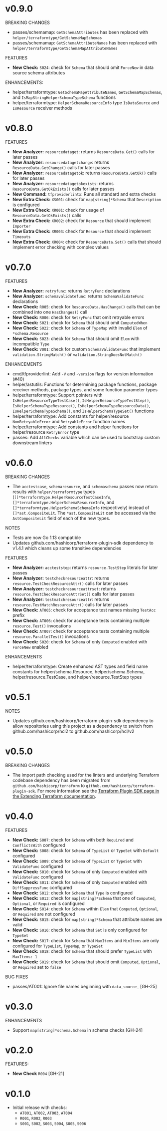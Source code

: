 # v0.9.0

BREAKING CHANGES

* passes/schemamap: `GetSchemaAttributes` has been replaced with `helper/terraformtype/GetSchemaMapSchemas`
* passes/schemamap: `GetSchemaAttributeNames` has been replaced with `helper/terraformtype/GetSchemaMapAttributeNames`

FEATURES

* **New Check:** `S024`: check for `Schema` that should omit `ForceNew` in data source schema attributes

ENHANCEMENTS:

* helper/terraformtype: `GetSchemaMapAttributeNames`, `GetSchemaMapSchemas`, and `IsMapStringHelperSchemaTypeSchema` functions
* helper/terraformtype: `HelperSchemaResourceInfo` type `IsDataSource` and `IsResource` receiver methods

# v0.8.0

FEATURES

* **New Analyzer:** `resourcedataget`: returns `ResourceData.Get()` calls for later passes
* **New Analyzer:** `resourcedatagetchange`: returns `ResourceData.GetChange()` calls for later passes
* **New Analyzer:** `resourcedatagetok`: returns `ResourceData.GetOk()` calls for later passes
* **New Analyzer:** `resourcedatagetokexists`: returns `ResourceData.GetOkExists()` calls for later passes
* **New Command:** `tfproviderlintx`: Runs all standard and extra checks
* **New Extra Check:** `XS001`: check for `map[string]*Schema` that `Description` is configured
* **New Extra Check:** `XR001`: check for usage of `ResourceData.GetOkExists()` calls
* **New Extra Check:** `XR002`: check for `Resource` that should implement `Importer`
* **New Extra Check:** `XR003`: check for `Resource` that should implement `Timeouts`
* **New Extra Check:** `XR004`: check for `ResourceData.Set()` calls that should implement error checking with complex values

# v0.7.0

FEATURES

* **New Analyzer:** `retryfunc`: returns `RetryFunc` declarations
* **New Analyzer:** `schemavalidatefunc`: returns `SchemaValidateFunc` declarations
* **New Check:** `R005`: check for `ResourceData.HasChange()` calls that can be combined into one `HasChanges()` call
* **New Check:** `R006`: check for `RetryFunc` that omit retryable errors
* **New Check:** `S021`: check for `Schema` that should omit `ComputedWhen`
* **New Check:** `S022`: check for `Schema` of `TypeMap` with invalid `Elem` of `*schema.Resource`
* **New Check:** `S023`: check for `Schema` that should omit `Elem` with incompatible `Type`
* **New Check:** `V001`: check for custom `SchemaValidateFunc` that implement `validation.StringMatch()` or `validation.StringDoesNotMatch()`

ENHANCEMENTS

* cmd/tfproviderlint: Add `-V` and `-version` flags for version information (#40)
* helper/astutils: Functions for determining package functions, package receiver methods, package types, and some function parameter types
* helper/terraformtype: Support pointers with `IsHelperResourceTypeTestCase()`, `IsHelperResourceTypeTestStep()`, `IsHelperSchemaTypeResource()`, `IsHelperSchemaTypeResourceData()`, `IsHelperSchemaTypeSchema()`, and `IsHelperSchemaTypeSet()` functions
* helper/terraformtype: Add constants for helper/resource `NonRetryableError` and `RetryableError` function names
* helper/terraformtype: Add constants and helper functions for helper/resource `RetryError` type
* passes: Add `AllChecks` variable which can be used to bootstrap custom downstream linters

# v0.6.0

BREAKING CHANGES

* The `acctestcase`, `schemaresource`, and `schemaschema` passes now return results with `helper/terraformtype` types (`[]*terraformtype.HelperResourceTestCaseInfo`, `[]*terraformtype.HelperSchemaResourceInfo`, and `[]*terraformtype.HelperSchemaSchemaInfo` respectively) instead of `[]*ast.CompositeLit`. The `*ast.CompositeLit` can be accessed via the `AstCompositeLit` field of each of the new types.

NOTES

* Tests are now Go 1.13 compatible
* Updates github.com/hashicorp/terraform-plugin-sdk dependency to v1.4.1 which cleans up some transitive dependencies

FEATURES

* **New Analyzer:** `accteststep`: returns `resource.TestStep` literals for later passes
* **New Analyzer:** `testcheckresourceattr`: returns `resource.TestCheckResourceAttr()` calls for later passes
* **New Analyzer:** `testcheckresourceattrset`: returns `resource.TestCheckResourceAttrSet()` calls for later passes
* **New Analyzer:** `testmatchresourceattr`: returns `resource.TestMatchResourceAttr()` calls for later passes
* **New Check:** `AT005`: check for acceptance test names missing `TestAcc` prefix
* **New Check:** `AT006`: check for acceptance tests containing multiple `resource.Test()` invocations
* **New Check:** `AT007`: check for acceptance tests containing multiple `resource.ParallelTest()` invocations
* **New Check:** `S020`: check for `Schema` of only `Computed` enabled with `ForceNew` enabled

ENHANCEMENTS

* helper/terraformtype: Create enhanced AST types and field name constants for helper/schema.Resource, helper/schema.Schema, helper/resource.TestCase, and helper/resource.TestStep types

# v0.5.1

NOTES

* Updates github.com/hashicorp/terraform-plugin-sdk dependency to allow repositories using this project as a dependency to switch from github.com/hashicorp/hcl2 to github.com/hashicorp/hcl/v2

# v0.5.0

BREAKING CHANGES

* The import path checking used for the linters and underlying Terraform codebase dependency has been migrated from `github.com/hashicorp/terraform` to `github.com/hashicorp/terraform-plugin-sdk`. For more information see the [Terraform Plugin SDK page in the Extending Terraform documentation](https://www.terraform.io/docs/extend/plugin-sdk.html).

# v0.4.0

FEATURES

* **New Check:** `S007`: check for `Schema` with both `Required` and `ConflictsWith` configured
* **New Check:** `S008`: check for `Schema` of `TypeList` or `TypeSet` with `Default` configured
* **New Check:** `S009`: check for `Schema` of `TypeList` or `TypeSet` with `ValidateFunc` configured
* **New Check:** `S010`: check for `Schema` of only `Computed` enabled with `ValidateFunc` configured
* **New Check:** `S011`: check for `Schema` of only `Computed` enabled with `DiffSuppressFunc` configured
* **New Check:** `S012`: check for `Schema` that `Type` is configured
* **New Check:** `S013`: check for `map[string]*Schema` that one of `Computed`, `Optional`, or `Required` is configured
* **New Check:** `S014`: check for `Schema` within `Elem` that `Computed`, `Optional`, or `Required` are not configured
* **New Check:** `S015`: check for `map[string]*Schema` that attribute names are valid
* **New Check:** `S016`: check for `Schema` that `Set` is only configured for `TypeSet`
* **New Check:** `S017`: check for `Schema` that `MaxItems` and `MinItems` are only configured for `TypeList`, `TypeMap`, or `TypeSet`
* **New Check:** `S018`: check for `Schema` that should prefer `TypeList` with `MaxItems: 1`
* **New Check:** `S019`: check for `Schema` that should omit `Computed`, `Optional`, or `Required` set to `false`

BUG FIXES

* passes/AT001: Ignore file names beginning with `data_source_` [GH-25]

# v0.3.0

ENHANCEMENTS

* Support `map[string]*schema.Schema` in schema checks [GH-24]

# v0.2.0

FEATURES:

* **New Check** `R004` [GH-21]

# v0.1.0

* Initial release with checks:
  * `AT001`, `AT002`, `AT003`, `AT004`
  * `R001`, `R002`, `R003`
  * `S001`, `S002`, `S003`, `S004`, `S005`, `S006`
